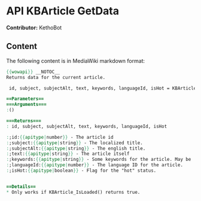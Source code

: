 # API KBArticle GetData

**Contributor:** KethoBot

## Content

The following content is in MediaWiki markdown format:

```mediawiki
{{wowapi}} __NOTOC__
Returns data for the current article.

 id, subject, subjectAlt, text, keywords, languageId, isHot = KBArticle_GetData()

==Parameters==
===Arguments===
:()

===Returns===
: id, subject, subjectAlt, text, keywords, languageId, isHot

:;id:{{apitype|number}} - The article id
:;subject:{{apitype|string}} - The localized title.
:;subjectAlt:{{apitype|string}} - The english title.
:;text:{{apitype|string}} - The article itself
:;keywords:{{apitype|string}} - Some keywords for the article. May be ''nil''.
:;languageId:{{apitype|number}} - The language ID for the article.
:;isHot:{{apitype|boolean}} - Flag for the "hot" status.


==Details==
* Only works if KBArticle_IsLoaded() returns true.
```